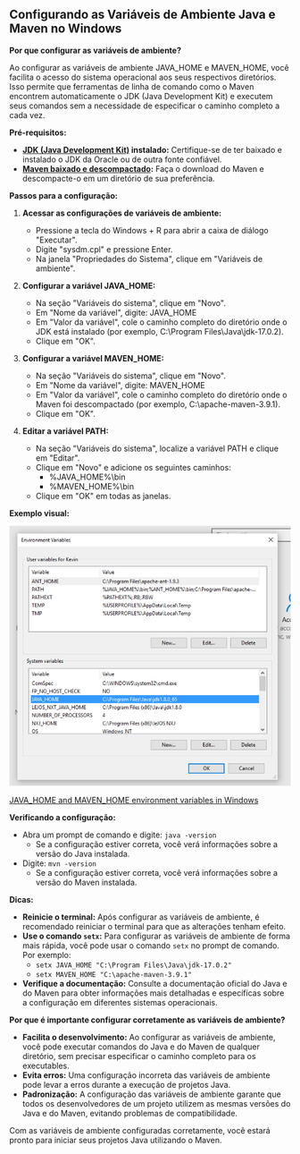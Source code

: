 ## Configurando as Variáveis de Ambiente Java e Maven no Windows

**Por que configurar as variáveis de ambiente?**

Ao configurar as variáveis de ambiente JAVA_HOME e MAVEN_HOME, você facilita o acesso do sistema operacional aos seus respectivos diretórios. Isso permite que ferramentas de linha de comando como o Maven encontrem automaticamente o JDK (Java Development Kit) e executem seus comandos sem a necessidade de especificar o caminho completo a cada vez.

**Pré-requisitos:**

* **[JDK (Java Development Kit)](https://www.oracle.com/br/java/technologies/downloads/archive/) instalado:** Certifique-se de ter baixado e instalado o JDK da Oracle ou de outra fonte confiável.
* **[Maven baixado e descompactado](https://maven.apache.org/download.cgi):** Faça o download do Maven e descompacte-o em um diretório de sua preferência.

**Passos para a configuração:**

1. **Acessar as configurações de variáveis de ambiente:**
    * Pressione a tecla do Windows + R para abrir a caixa de diálogo "Executar".
    * Digite "sysdm.cpl" e pressione Enter.
    * Na janela "Propriedades do Sistema", clique em "Variáveis de ambiente".
   

2. **Configurar a variável JAVA_HOME:**
    * Na seção "Variáveis do sistema", clique em "Novo".
    * Em "Nome da variável", digite: JAVA_HOME
    * Em "Valor da variável", cole o caminho completo do diretório onde o JDK está instalado (por exemplo, C:\Program Files\Java\jdk-17.0.2).
    * Clique em "OK".
   

3. **Configurar a variável MAVEN_HOME:**
    * Na seção "Variáveis do sistema", clique em "Novo".
    * Em "Nome da variável", digite: MAVEN_HOME
    * Em "Valor da variável", cole o caminho completo do diretório onde o Maven foi descompactado (por exemplo, C:\apache-maven-3.9.1).
    * Clique em "OK".


4. **Editar a variável PATH:**
    * Na seção "Variáveis do sistema", localize a variável PATH e clique em "Editar".
    * Clique em "Novo" e adicione os seguintes caminhos:
        * %JAVA_HOME%\bin
        * %MAVEN_HOME%\bin
    * Clique em "OK" em todas as janelas.


**Exemplo visual:**

![img_1.png](img_1.png)

[JAVA_HOME and MAVEN_HOME environment variables in Windows](https://stackoverflow.com/questions/34778325/setting-java-home-for-maven-on-windows-10)


**Verificando a configuração:**

* Abra um prompt de comando e digite: `java -version`
    * Se a configuração estiver correta, você verá informações sobre a versão do Java instalada.
* Digite: `mvn -version`
    * Se a configuração estiver correta, você verá informações sobre a versão do Maven instalada.

**Dicas:**

* **Reinicie o terminal:** Após configurar as variáveis de ambiente, é recomendado reiniciar o terminal para que as alterações tenham efeito.
* **Use o comando `setx`:** Para configurar as variáveis de ambiente de forma mais rápida, você pode usar o comando `setx` no prompt de comando. Por exemplo:
    * `setx JAVA_HOME "C:\Program Files\Java\jdk-17.0.2"`
    * `setx MAVEN_HOME "C:\apache-maven-3.9.1"`
* **Verifique a documentação:** Consulte a documentação oficial do Java e do Maven para obter informações mais detalhadas e específicas sobre a configuração em diferentes sistemas operacionais.

**Por que é importante configurar corretamente as variáveis de ambiente?**

* **Facilita o desenvolvimento:** Ao configurar as variáveis de ambiente, você pode executar comandos do Java e do Maven de qualquer diretório, sem precisar especificar o caminho completo para os executables.
* **Evita erros:** Uma configuração incorreta das variáveis de ambiente pode levar a erros durante a execução de projetos Java.
* **Padronização:** A configuração das variáveis de ambiente garante que todos os desenvolvedores de um projeto utilizem as mesmas versões do Java e do Maven, evitando problemas de compatibilidade.

Com as variáveis de ambiente configuradas corretamente, você estará pronto para iniciar seus projetos Java utilizando o Maven.
